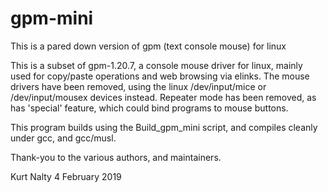 # gpm-mini
This is a pared down version of gpm (text console mouse) for linux

This is a subset of gpm-1.20.7, a console mouse driver for linux,
mainly used for copy/paste operations and web browsing via elinks.
The mouse drivers have been removed, using the linux /dev/input/mice
or /dev/input/mousex devices instead. Repeater mode has been removed,
as has 'special' feature, which could bind programs to mouse buttons.

This program builds using the Build_gpm_mini script, and compiles
cleanly under gcc, and gcc/musl.

Thank-you to the various authors, and maintainers.

Kurt Nalty
4 February 2019
